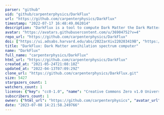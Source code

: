 ```yaml
---
parser: "github"
uid: "github/carpenterphysics/DarkFlux"
url: "https://github.com/carpenterphysics/DarkFlux"
timestamp: "2022-07-17 16:48:49.062014"
description: "DarkFlux is a tool to compute Dark Matter the Dark Matter annihilation spectrum in Next Generation Dark Matter Models"
avatar: "https://avatars.githubusercontent.com/u/36904752?v=4"
repo_url: "https://github.com/carpenterphysics/DarkFlux"
doi: ["https://ui.adsabs.harvard.edu/abs/2022arXiv220203419B", "https://ui.adsabs.harvard.edu/abs/2022ascl.soft04019B/abstract"]
title: "DarkFlux: Dark Matter annihilation spectrum computer"
name: "DarkFlux"
full_name: "carpenterphysics/DarkFlux"
html_url: "https://github.com/carpenterphysics/DarkFlux"
created_at: "2021-05-24T21:08:18Z"
updated_at: "2022-04-13T07:09:29Z"
clone_url: "https://github.com/carpenterphysics/DarkFlux.git"
size: 5427
stargazers_count: 1
watchers_count: 1
license: {"key": "cc0-1.0", "name": "Creative Commons Zero v1.0 Universal", "spdx_id": "CC0-1.0", "url": "https://api.github.com/licenses/cc0-1.0", "node_id": "MDc6TGljZW5zZTY="}
subscribers_count: 1
owner: {"html_url": "https://github.com/carpenterphysics", "avatar_url": "https://avatars.githubusercontent.com/u/36904752?v=4", "login": "carpenterphysics", "type": "User"}
date: "2023-07-08 14:21:58.249766"
---
```

